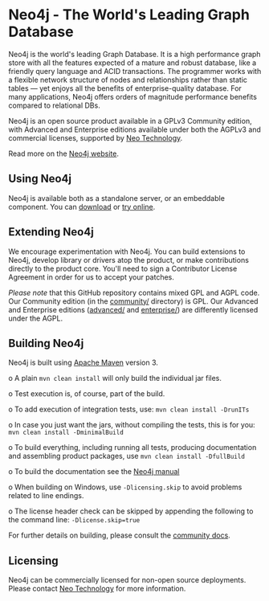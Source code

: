 Neo4j - The World's Leading Graph Database
==========================================

Neo4j is the world's leading Graph Database. It is a high performance graph store with all the features expected of a mature and robust database, like a friendly query language and ACID transactions. The programmer works with a flexible network structure of nodes and relationships rather than static tables — yet enjoys all the benefits of enterprise-quality database. For many applications, Neo4j offers orders of magnitude performance benefits compared to relational DBs.

Neo4j is an open source product available in a GPLv3 Community edition, with Advanced and Enterprise editions available under both the AGPLv3 and commercial licenses, supported by [Neo Technology](http://neotechnology.com/).

Read more on the [Neo4j website](http://neo4j.org/).

Using Neo4j
-----------

Neo4j is available both as a standalone server, or an embeddable component. You can [download](http://neo4j.org/download/) or [try online](http://console.neo4j.org/).

Extending Neo4j
---------------

We encourage experimentation with Neo4j. You can build extensions to Neo4j, develop library or drivers atop the product, or make contributions directly to the product core. You'll need to sign a Contributor License Agreement in order for us to accept your patches.

*Please note* that this GitHub repository contains mixed GPL and AGPL code. Our Community edition (in the [community/](community/) directory) is GPL. Our Advanced and Enterprise editions ([advanced/](advanced/) and [enterprise/](enterprise/)) are differently licensed under the AGPL.

Building Neo4j
--------------

Neo4j is built using [Apache Maven](http://maven.apache.org/) version 3.

o A plain `mvn clean install` will only build the individual jar files. 

o Test execution is, of course, part of the build.

o To add execution of integration tests, use: `mvn clean install -DrunITs`

o In case you just want the jars, without compiling the tests, this is for you: `mvn clean install -DminimalBuild`

o To build everything, including running all tests, producing documentation and assembling product packages, use `mvn clean install -DfullBuild`

o To build the documentation see the [Neo4j manual](manual)

o When building on Windows, use `-Dlicensing.skip` to avoid problems related to line endings.

o The license header check can be skipped by appending the following to the command line: `-Dlicense.skip=true`

For further details on building, please consult the [community docs](community/README.md).

Licensing
---------

Neo4j can be commercially licensed for non-open source deployments. Please contact [Neo Technology](mailto:sales@neotechnology.com) for more information.
